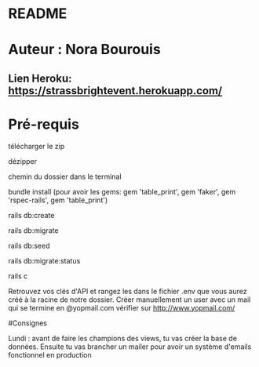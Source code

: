 # README

# Auteur : Nora Bourouis

## Lien Heroku: https://strassbrightevent.herokuapp.com/

# Pré-requis 
télécharger le zip 

dézipper 

chemin du dossier dans le terminal 

bundle install (pour avoir les gems: gem 'table_print', gem 'faker', gem 'rspec-rails', gem 'table_print') 

rails db:create 

rails db:migrate 

rails db:seed 

rails db:migrate:status

rails c

Retrouvez vos clés d'API et rangez les dans le fichier .env que vous aurez créé à la racine de notre dossier.
Créer manuellement un user avec un mail qui se termine en @yopmail.com
vérifier sur http://www.yopmail.com/


#Consignes

Lundi : avant de faire les champions des views, tu vas créer la base de données. Ensuite tu vas brancher un mailer pour avoir un système d'emails fonctionnel en production
